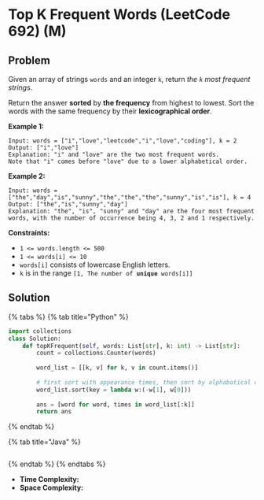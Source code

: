 # Top K Frequent Words (LeetCode 692) (M)



## Problem

Given an array of strings `words` and an integer `k`, return _the _`k`_ most frequent strings_.

Return the answer **sorted** by **the frequency** from highest to lowest. Sort the words with the same frequency by their **lexicographical order**.

&#x20;

**Example 1:**

```
Input: words = ["i","love","leetcode","i","love","coding"], k = 2
Output: ["i","love"]
Explanation: "i" and "love" are the two most frequent words.
Note that "i" comes before "love" due to a lower alphabetical order.
```

**Example 2:**

```
Input: words = ["the","day","is","sunny","the","the","the","sunny","is","is"], k = 4
Output: ["the","is","sunny","day"]
Explanation: "the", "is", "sunny" and "day" are the four most frequent words, with the number of occurrence being 4, 3, 2 and 1 respectively.
```

&#x20;

**Constraints:**

* `1 <= words.length <= 500`
* `1 <= words[i] <= 10`
* `words[i]` consists of lowercase English letters.
* `k` is in the range `[1, The number of `**`unique`**` words[i]]`



## Solution&#x20;

{% tabs %}
{% tab title="Python" %}
```python
import collections
class Solution:
    def topKFrequent(self, words: List[str], k: int) -> List[str]:
        count = collections.Counter(words)
        
        word_list = [[k, v] for k, v in count.items()]
        
        # first sort with appearance times, then sort by alphabatical orders
        word_list.sort(key = lambda w:(-w[1], w[0]))
        
        ans = [word for word, times in word_list[:k]]
        return ans
```
{% endtab %}

{% tab title="Java" %}
```java
```
{% endtab %}
{% endtabs %}

* **Time Complexity:**
* **Space Complexity:**
